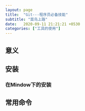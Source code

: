 ```yaml
---
layout: page
title:  "Git---程序员必备技能"
subtitle: "菜鸟上路"
date:   2020-09-11 21:21:21 +0530
categories: ["工具的使用"]
---
```



## 意义

## 安装

### 在Mindow下的安装

## 常用命令









